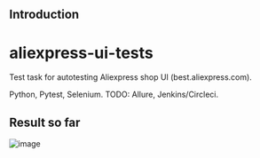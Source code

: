 Introduction
------------

# aliexpress-ui-tests

Test task for autotesting  Aliexpress shop UI (best.aliexpress.com). 

Python, Pytest, Selenium. TODO: Allure, Jenkins/Circleci.

Result so far
------------
![image](https://user-images.githubusercontent.com/59774558/117587686-cd3b7980-b127-11eb-826a-8488f1da53f1.png)







